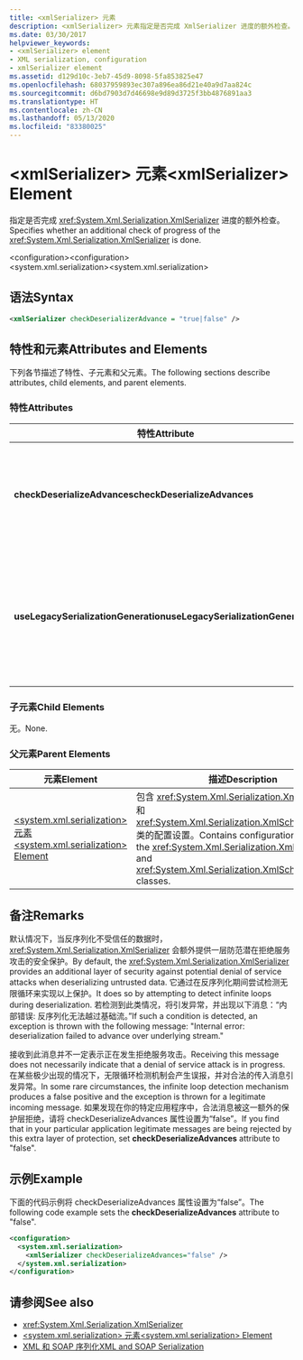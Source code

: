 ```yaml
---
title: <xmlSerializer> 元素
description: <xmlSerializer> 元素指定是否完成 XmlSerializer 进度的额外检查。
ms.date: 03/30/2017
helpviewer_keywords:
- <xmlSerializer> element
- XML serialization, configuration
- xmlSerializer element
ms.assetid: d129d10c-3eb7-45d9-8098-5fa853825e47
ms.openlocfilehash: 68037959893ec307a896ea86d21e40a9d7aa824c
ms.sourcegitcommit: d6bd7903d7d46698e9d89d3725f3bb4876891aa3
ms.translationtype: HT
ms.contentlocale: zh-CN
ms.lasthandoff: 05/13/2020
ms.locfileid: "83380025"
---
```

# <a name="xmlserializer-element"></a><span data-ttu-id="283a8-103">\<xmlSerializer> 元素</span><span class="sxs-lookup"><span data-stu-id="283a8-103">\<xmlSerializer> Element</span></span>
<span data-ttu-id="283a8-104">指定是否完成 <xref:System.Xml.Serialization.XmlSerializer> 进度的额外检查。</span><span class="sxs-lookup"><span data-stu-id="283a8-104">Specifies whether an additional check of progress of the <xref:System.Xml.Serialization.XmlSerializer> is done.</span></span>  
  
 <span data-ttu-id="283a8-105">\<configuration></span><span class="sxs-lookup"><span data-stu-id="283a8-105">\<configuration></span></span>  
<span data-ttu-id="283a8-106">\<system.xml.serialization></span><span class="sxs-lookup"><span data-stu-id="283a8-106">\<system.xml.serialization></span></span>  
  
## <a name="syntax"></a><span data-ttu-id="283a8-107">语法</span><span class="sxs-lookup"><span data-stu-id="283a8-107">Syntax</span></span>  
  
```xml  
<xmlSerializer checkDeserializerAdvance = "true|false" />  
```  
  
## <a name="attributes-and-elements"></a><span data-ttu-id="283a8-108">特性和元素</span><span class="sxs-lookup"><span data-stu-id="283a8-108">Attributes and Elements</span></span>  
 <span data-ttu-id="283a8-109">下列各节描述了特性、子元素和父元素。</span><span class="sxs-lookup"><span data-stu-id="283a8-109">The following sections describe attributes, child elements, and parent elements.</span></span>  
  
### <a name="attributes"></a><span data-ttu-id="283a8-110">特性</span><span class="sxs-lookup"><span data-stu-id="283a8-110">Attributes</span></span>  
  
|<span data-ttu-id="283a8-111">特性</span><span class="sxs-lookup"><span data-stu-id="283a8-111">Attribute</span></span>|<span data-ttu-id="283a8-112">描述</span><span class="sxs-lookup"><span data-stu-id="283a8-112">Description</span></span>|  
|---------------|-----------------|  
|<span data-ttu-id="283a8-113">**checkDeserializeAdvances**</span><span class="sxs-lookup"><span data-stu-id="283a8-113">**checkDeserializeAdvances**</span></span>|<span data-ttu-id="283a8-114">指定是否已检查 <xref:System.Xml.Serialization.XmlSerializer> 的进度。</span><span class="sxs-lookup"><span data-stu-id="283a8-114">Specifies whether the progress of the <xref:System.Xml.Serialization.XmlSerializer> is checked.</span></span> <span data-ttu-id="283a8-115">将特性设置为“true”或“false”。</span><span class="sxs-lookup"><span data-stu-id="283a8-115">Set the attribute to "true" or "false".</span></span> <span data-ttu-id="283a8-116">默认值为“true”。</span><span class="sxs-lookup"><span data-stu-id="283a8-116">The default is "true".</span></span>|  
|<span data-ttu-id="283a8-117">**useLegacySerializationGeneration**</span><span class="sxs-lookup"><span data-stu-id="283a8-117">**useLegacySerializationGeneration**</span></span>|<span data-ttu-id="283a8-118">指定 <xref:System.Xml.Serialization.XmlSerializer> 是否使用旧的序列化生成，该方法通过将 C# 代码写入到一个文件，然后将其编译为程序集来生成程序集。</span><span class="sxs-lookup"><span data-stu-id="283a8-118">Specifies whether the <xref:System.Xml.Serialization.XmlSerializer> uses legacy serialization generation which generates assemblies by writing C# code to a file and then compiling it to an assembly.</span></span> <span data-ttu-id="283a8-119">默认值为 false。</span><span class="sxs-lookup"><span data-stu-id="283a8-119">The default is **false**.</span></span>|  
  
### <a name="child-elements"></a><span data-ttu-id="283a8-120">子元素</span><span class="sxs-lookup"><span data-stu-id="283a8-120">Child Elements</span></span>  
 <span data-ttu-id="283a8-121">无。</span><span class="sxs-lookup"><span data-stu-id="283a8-121">None.</span></span>  
  
### <a name="parent-elements"></a><span data-ttu-id="283a8-122">父元素</span><span class="sxs-lookup"><span data-stu-id="283a8-122">Parent Elements</span></span>  
  
|<span data-ttu-id="283a8-123">元素</span><span class="sxs-lookup"><span data-stu-id="283a8-123">Element</span></span>|<span data-ttu-id="283a8-124">描述</span><span class="sxs-lookup"><span data-stu-id="283a8-124">Description</span></span>|  
|-------------|-----------------|  
|[<span data-ttu-id="283a8-125">\<system.xml.serialization> 元素</span><span class="sxs-lookup"><span data-stu-id="283a8-125">\<system.xml.serialization> Element</span></span>](../../../docs/standard/serialization/system-xml-serialization-element.md)|<span data-ttu-id="283a8-126">包含 <xref:System.Xml.Serialization.XmlSerializer> 和 <xref:System.Xml.Serialization.XmlSchemaImporter> 类的配置设置。</span><span class="sxs-lookup"><span data-stu-id="283a8-126">Contains configuration settings for the <xref:System.Xml.Serialization.XmlSerializer> and <xref:System.Xml.Serialization.XmlSchemaImporter> classes.</span></span>|  
  
## <a name="remarks"></a><span data-ttu-id="283a8-127">备注</span><span class="sxs-lookup"><span data-stu-id="283a8-127">Remarks</span></span>  
 <span data-ttu-id="283a8-128">默认情况下，当反序列化不受信任的数据时，<xref:System.Xml.Serialization.XmlSerializer> 会额外提供一层防范潜在拒绝服务攻击的安全保护。</span><span class="sxs-lookup"><span data-stu-id="283a8-128">By default, the <xref:System.Xml.Serialization.XmlSerializer> provides an additional layer of security against potential denial of service attacks when deserializing untrusted data.</span></span> <span data-ttu-id="283a8-129">它通过在反序列化期间尝试检测无限循环来实现以上保护。</span><span class="sxs-lookup"><span data-stu-id="283a8-129">It does so by attempting to detect infinite loops during deserialization.</span></span> <span data-ttu-id="283a8-130">若检测到此类情况，将引发异常，并出现以下消息：“内部错误: 反序列化无法越过基础流。”</span><span class="sxs-lookup"><span data-stu-id="283a8-130">If such a condition is detected, an exception is thrown with the following message: "Internal error: deserialization failed to advance over underlying stream."</span></span>  
  
 <span data-ttu-id="283a8-131">接收到此消息并不一定表示正在发生拒绝服务攻击。</span><span class="sxs-lookup"><span data-stu-id="283a8-131">Receiving this message does not necessarily indicate that a denial of service attack is in progress.</span></span> <span data-ttu-id="283a8-132">在某些极少出现的情况下，无限循环检测机制会产生误报，并对合法的传入消息引发异常。</span><span class="sxs-lookup"><span data-stu-id="283a8-132">In some rare circumstances, the infinite loop detection mechanism produces a false positive and the exception is thrown for a legitimate incoming message.</span></span> <span data-ttu-id="283a8-133">如果发现在你的特定应用程序中，合法消息被这一额外的保护层拒绝，请将 checkDeserializeAdvances 属性设置为“false”。</span><span class="sxs-lookup"><span data-stu-id="283a8-133">If you find that in your particular application legitimate messages are being rejected by this extra layer of protection, set **checkDeserializeAdvances** attribute to "false".</span></span>  
  
## <a name="example"></a><span data-ttu-id="283a8-134">示例</span><span class="sxs-lookup"><span data-stu-id="283a8-134">Example</span></span>  
 <span data-ttu-id="283a8-135">下面的代码示例将 checkDeserializeAdvances 属性设置为“false”。</span><span class="sxs-lookup"><span data-stu-id="283a8-135">The following code example sets the **checkDeserializeAdvances** attribute to "false".</span></span>  
  
```xml  
<configuration>  
  <system.xml.serialization>  
    <xmlSerializer checkDeserializeAdvances="false" />  
  </system.xml.serialization>  
</configuration>  
```  
  
## <a name="see-also"></a><span data-ttu-id="283a8-136">请参阅</span><span class="sxs-lookup"><span data-stu-id="283a8-136">See also</span></span>

- <xref:System.Xml.Serialization.XmlSerializer>
- [<span data-ttu-id="283a8-137">\<system.xml.serialization> 元素</span><span class="sxs-lookup"><span data-stu-id="283a8-137">\<system.xml.serialization> Element</span></span>](../../../docs/standard/serialization/system-xml-serialization-element.md)
- [<span data-ttu-id="283a8-138">XML 和 SOAP 序列化</span><span class="sxs-lookup"><span data-stu-id="283a8-138">XML and SOAP Serialization</span></span>](../../../docs/standard/serialization/xml-and-soap-serialization.md)
